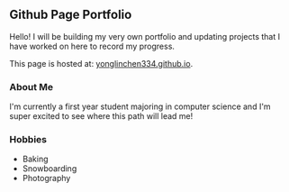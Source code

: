 ## Github Page Portfolio

Hello! I will be building my very own portfolio and updating projects that I have worked on here to record my progress. 

This page is hosted at: [yonglinchen334.github.io](https://yonglinchen334.github.io).

### About Me 
I'm currently a first year student majoring in computer science and I'm super excited to see where this path will lead me!

### Hobbies 
- Baking
- Snowboarding
- Photography
